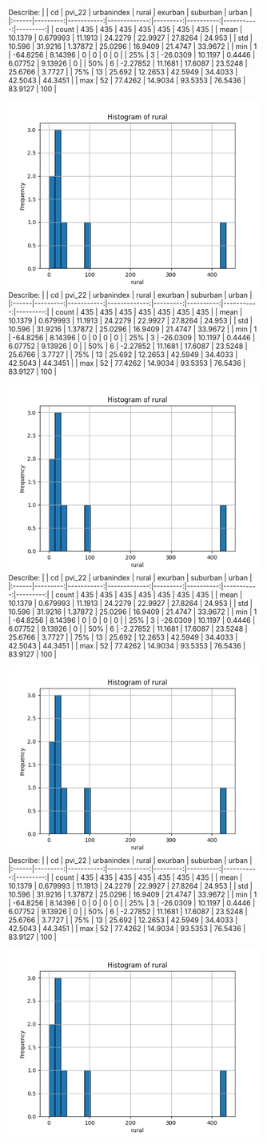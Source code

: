 Describe:
|       |       cd |     pvi_22 |   urbanindex |    rural |   exurban |   suburban |    urban |
|:------|---------:|-----------:|-------------:|---------:|----------:|-----------:|---------:|
| count | 435      | 435        |    435       | 435      | 435       |  435       | 435      |
| mean  |  10.1379 |   0.679993 |     11.1913  |  24.2279 |  22.9927  |   27.8264  |  24.953  |
| std   |  10.596  |  31.9216   |      1.37872 |  25.0296 |  16.9409  |   21.4747  |  33.9672 |
| min   |   1      | -64.8256   |      8.14396 |   0      |   0       |    0       |   0      |
| 25%   |   3      | -26.0309   |     10.1197  |   0.4446 |   6.07752 |    9.13926 |   0      |
| 50%   |   6      |  -2.27852  |     11.1681  |  17.6087 |  23.5248  |   25.6766  |   3.7727 |
| 75%   |  13      |  25.692    |     12.2653  |  42.5949 |  34.4033  |   42.5043  |  44.3451 |
| max   |  52      |  77.4262   |     14.9034  |  93.5353 |  76.5436  |   83.9127  | 100      |

![congress_viz](plot_from_data.png)
Describe:
|       |       cd |     pvi_22 |   urbanindex |    rural |   exurban |   suburban |    urban |
|:------|---------:|-----------:|-------------:|---------:|----------:|-----------:|---------:|
| count | 435      | 435        |    435       | 435      | 435       |  435       | 435      |
| mean  |  10.1379 |   0.679993 |     11.1913  |  24.2279 |  22.9927  |   27.8264  |  24.953  |
| std   |  10.596  |  31.9216   |      1.37872 |  25.0296 |  16.9409  |   21.4747  |  33.9672 |
| min   |   1      | -64.8256   |      8.14396 |   0      |   0       |    0       |   0      |
| 25%   |   3      | -26.0309   |     10.1197  |   0.4446 |   6.07752 |    9.13926 |   0      |
| 50%   |   6      |  -2.27852  |     11.1681  |  17.6087 |  23.5248  |   25.6766  |   3.7727 |
| 75%   |  13      |  25.692    |     12.2653  |  42.5949 |  34.4033  |   42.5043  |  44.3451 |
| max   |  52      |  77.4262   |     14.9034  |  93.5353 |  76.5436  |   83.9127  | 100      |

![congress_viz](plot_from_data.png)
Describe:
|       |       cd |     pvi_22 |   urbanindex |    rural |   exurban |   suburban |    urban |
|:------|---------:|-----------:|-------------:|---------:|----------:|-----------:|---------:|
| count | 435      | 435        |    435       | 435      | 435       |  435       | 435      |
| mean  |  10.1379 |   0.679993 |     11.1913  |  24.2279 |  22.9927  |   27.8264  |  24.953  |
| std   |  10.596  |  31.9216   |      1.37872 |  25.0296 |  16.9409  |   21.4747  |  33.9672 |
| min   |   1      | -64.8256   |      8.14396 |   0      |   0       |    0       |   0      |
| 25%   |   3      | -26.0309   |     10.1197  |   0.4446 |   6.07752 |    9.13926 |   0      |
| 50%   |   6      |  -2.27852  |     11.1681  |  17.6087 |  23.5248  |   25.6766  |   3.7727 |
| 75%   |  13      |  25.692    |     12.2653  |  42.5949 |  34.4033  |   42.5043  |  44.3451 |
| max   |  52      |  77.4262   |     14.9034  |  93.5353 |  76.5436  |   83.9127  | 100      |

![congress_viz](plot_from_data.png)
Describe:
|       |       cd |     pvi_22 |   urbanindex |    rural |   exurban |   suburban |    urban |
|:------|---------:|-----------:|-------------:|---------:|----------:|-----------:|---------:|
| count | 435      | 435        |    435       | 435      | 435       |  435       | 435      |
| mean  |  10.1379 |   0.679993 |     11.1913  |  24.2279 |  22.9927  |   27.8264  |  24.953  |
| std   |  10.596  |  31.9216   |      1.37872 |  25.0296 |  16.9409  |   21.4747  |  33.9672 |
| min   |   1      | -64.8256   |      8.14396 |   0      |   0       |    0       |   0      |
| 25%   |   3      | -26.0309   |     10.1197  |   0.4446 |   6.07752 |    9.13926 |   0      |
| 50%   |   6      |  -2.27852  |     11.1681  |  17.6087 |  23.5248  |   25.6766  |   3.7727 |
| 75%   |  13      |  25.692    |     12.2653  |  42.5949 |  34.4033  |   42.5043  |  44.3451 |
| max   |  52      |  77.4262   |     14.9034  |  93.5353 |  76.5436  |   83.9127  | 100      |

![congress_viz](plot_from_data.png)
